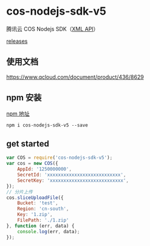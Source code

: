 # cos-nodejs-sdk-v5

腾讯云 COS Nodejs SDK（[XML API](https://www.qcloud.com/document/product/436/7751)）

[releases](https://github.com/tencentyun/cos-nodejs-sdk-v5/releases)

## 使用文档

https://www.qcloud.com/document/product/436/8629

## npm 安装

 [npm 地址](https://www.npmjs.com/package/cos-nodejs-sdk-v5)
 
```
npm i cos-nodejs-sdk-v5 --save
```

## get started

```javascript
var COS = require('cos-nodejs-sdk-v5');
var cos = new COS({
    AppId: '1250000000',
    SecretId: 'xxxxxxxxxxxxxxxxxxxxxxxxxxx',
    SecretKey: 'xxxxxxxxxxxxxxxxxxxxxxxxxxx',
});
// 分片上传
cos.sliceUploadFile({
    Bucket: 'test',
    Region: 'cn-south',
    Key: '1.zip',
    FilePath: './1.zip'
}, function (err, data) {
    console.log(err, data);
});
```

